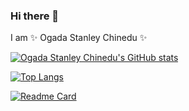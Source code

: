 ### Hi there 👋

I am ✨ Ogada Stanley Chinedu ✨

[![Ogada Stanley Chinedu's GitHub stats](https://github-readme-stats.vercel.app/api?username=chineduogada&count_private=true&show_icons=true&theme=dracula)](https://github.com/chineduogada)


[![Top Langs](https://github-readme-stats.vercel.app/api/top-langs/?username=chineduogada&layout=compact&show_icons=true&theme=tokyonight&langs_count=8)](https://github.com/chineduogada)


[![Readme Card](https://github-readme-stats.vercel.app/api/pin/?username=chineduogada&repo=react-rapid-carousel&theme=synthwave)](https://github.com/chineduogada/react-rapid-carousel)

